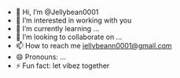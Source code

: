 - 👋 Hi, I’m @Jellybean0001
- 👀 I’m interested in working with you
- 🌱 I’m currently learning ...
- 💞️ I’m looking to collaborate on ...
- 📫 How to reach me jellybeann0001@gmail.com
- 😄 Pronouns: ...
- ⚡ Fun fact: let vibez together 

<!---
Jellybean0001/Jellybean0001 is a ✨ special ✨ repository because its `README.md` (this file) appears on your GitHub profile.
You can click the Preview link to take a look at your changes.
--->

